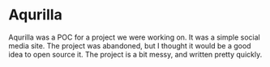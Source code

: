 # Aqurilla

Aqurilla was a POC for a project we were working on. It was a simple social media site. The project was abandoned, but I thought it would be a good idea to open source it. The project is a bit messy, and written pretty quickly.